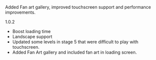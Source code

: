 Added Fan art gallery, improved touchscreen support and performance improvements.

1.0.2

- Boost loading time
- Landscape support
- Updated some levels in stage 5 that were difficult to play with touchscreen.
- Added Fan Art gallery and included fan art in loading screen.
